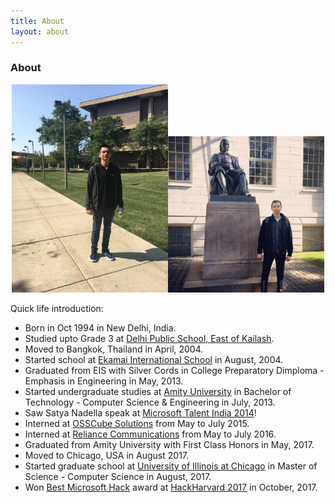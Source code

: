```yaml
---
title: About
layout: about
---
```


### About

<center><img src="/images/amlaan_2017.jpg" alt="chicago" width="250" /><img src="/images/amlaan_2017-2.jpg" alt="cambridge" width="250" /></center>

Quick life introduction:

- Born in Oct 1994 in New Delhi, India.
- Studied upto Grade 3 at [Delhi Public School, East of Kailash](https://www.dpseok.net/).
- Moved to Bangkok, Thailand in April, 2004.
- Started school at [Ekamai International School](https://www.eis.ac.th/) in August, 2004.
- Graduated from EIS with Silver Cords in College Preparatory Dimploma - Emphasis in Engineering in May, 2013.
- Started undergraduate studies at [Amity University](https://amity.edu/) in Bachelor of Technology - Computer Science & Engineering in July, 2013.
- Saw Satya Nadella speak at [Microsoft Talent India 2014](https://www.instagram.com/p/tkOTtuLn2R/?taken-by=amlaanb)!
- Interned at [OSSCube Solutions](https://www.linkedin.com/company/osscube/) from May to July 2015.
- Interned at [Reliance Communications](https://www.rcom.co.in/) from May to July 2016.
- Graduated from Amity University with First Class Honors in May, 2017.
- Moved to Chicago, USA in August 2017.
- Started graduate school at [University of Illinois at Chicago](https://www.uic.edu) in Master of Science - Computer Science in August, 2017.
- Won [Best Microsoft Hack](https://devpost.com/software/lifeguard-io) award at [HackHarvard 2017](http://hackharvard.io) in October, 2017.

<!--
You can use HTML elements in Markdown, such as the comment element, and they won't be affected by a markdown parser. However, if you create an HTML element in your markdown file, you cannot use markdown syntax within that element's contents.
-->
